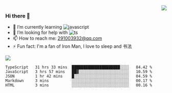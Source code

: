 <img align='right' src='https://github-readme-stats.vercel.app/api?username=niaogege&show_icons=true&theme=radical'/>

### Hi there 👋

- 🌱 I’m currently learning ![javascript](https://img.shields.io/badge/javacript-learn-orange)
- 🤔 I’m looking for help with ![ts](https://img.shields.io/badge/ts-learn-yellow)
- 📫 How to reach me: 291003932@qq.com
- ⚡ Fun fact:  I'm a fan of Iron Man, I love to sleep and 书法

![](https://github-readme-stats.vercel.app/api/top-langs/?username=niaogege&layout=compact)

<!--START_SECTION:waka-->
```text
TypeScript   31 hrs 33 mins  █████████████████████░░░░   84.42 % 
JavaScript   3 hrs 57 mins   ██▓░░░░░░░░░░░░░░░░░░░░░░   10.59 % 
JSON         1 hr 42 mins    █░░░░░░░░░░░░░░░░░░░░░░░░   04.59 % 
Markdown     3 mins          ░░░░░░░░░░░░░░░░░░░░░░░░░   00.17 % 
HTML         3 mins          ░░░░░░░░░░░░░░░░░░░░░░░░░   00.16 % 
```
<!--END_SECTION:waka-->
